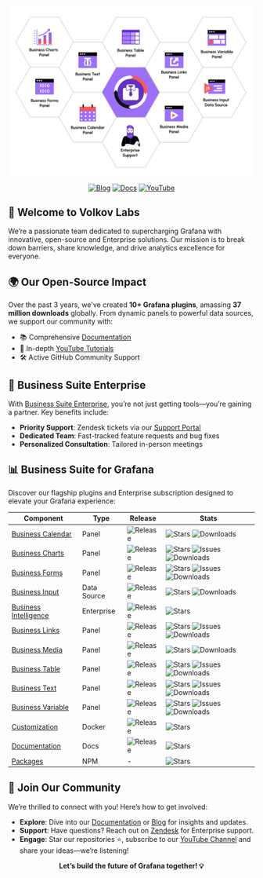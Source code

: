 <div align="center">
  <a href="https://volkovlabs.io"><img src="https://github.com/VolkovLabs/.github/blob/main/business.png" alt="Business Suite" style="display: block;"></a>
  <p>
    <a href="https://blog.volkovlabs.io" target="_blank"><img src="https://img.shields.io/badge/-Blog-gray?style=for-the-badge&logo=WPExplorer" alt="Blog"></a>
    <a href="https://docs.volkovlabs.io" target="_blank"><img src="https://img.shields.io/badge/-Documentation-9364F4?style=for-the-badge&logo=WPExplorer" alt="Docs"></a>
    <a href="https://youtube.com/@volkovlabs" target="_blank"><img src="https://img.shields.io/badge/-YouTube-FF5656?style=for-the-badge&logo=youtube" alt="YouTube"></a>
  </p>
</div>

## 🚀 Welcome to Volkov Labs

We’re a passionate team dedicated to supercharging Grafana with innovative, open-source and Enterprise solutions. Our mission is to break down barriers, share knowledge, and drive analytics excellence for everyone.

## 🌍 Our Open-Source Impact

Over the past 3 years, we've created **10+ Grafana plugins**, amassing **37 million downloads** globally. From dynamic panels to powerful data sources, we support our community with:

- 📚 Comprehensive [Documentation](https://docs.volkovlabs.io)
- 🎥 In-depth [YouTube Tutorials](https://youtube.com/@volkovlabs)
- 🛠️ Active GitHub Community Support

## 🏢 Business Suite Enterprise

With [Business Suite Enterprise](https://volkovlabs.io/pricing), you’re not just getting tools—you’re gaining a partner. Key benefits include:

- **Priority Support**: Zendesk tickets via our [Support Portal](https://volkovlabs.zendesk.com/hc/en-us)
- **Dedicated Team**: Fast-tracked feature requests and bug fixes
- **Personalized Consultation**: Tailored in-person meetings

## 📊 Business Suite for Grafana

Discover our flagship plugins and Enterprise subscription designed to elevate your Grafana experience:

| Component                                                                    | Type        | Release                                                                                         | Stats                                                                                                                                                                                                                                                                                                                                                                     |
| ---------------------------------------------------------------------------- | ----------- | ----------------------------------------------------------------------------------------------- | ------------------------------------------------------------------------------------------------------------------------------------------------------------------------------------------------------------------------------------------------------------------------------------------------------------------------------------------------------------------------- |
| [Business Calendar](https://github.com/volkovlabs/business-calendar)         | Panel       | ![Release](https://img.shields.io/github/v/release/volkovlabs/business-calendar.svg?label=)     | ![Stars](https://img.shields.io/github/stars/volkovlabs/business-calendar.svg?style=social&label=Star) ![Downloads](https://img.shields.io/badge/dynamic/json?color=9cf&label=downloads&query=%24.downloads&url=https%3A%2F%2Fgrafana.com%2Fapi%2Fplugins%2Fmarcusolsson-calendar-panel) |
| [Business Charts](https://github.com/volkovlabs/business-charts)             | Panel       | ![Release](https://img.shields.io/github/v/release/volkovlabs/business-charts.svg?label=)       | ![Stars](https://img.shields.io/github/stars/volkovlabs/business-charts.svg?style=social&label=Star) ![Issues](https://img.shields.io/github/issues/volkovlabs/business-charts.svg) ![Downloads](https://img.shields.io/badge/dynamic/json?color=9cf&label=downloads&query=%24.downloads&url=https%3A%2F%2Fgrafana.com%2Fapi%2Fplugins%2Fvolkovlabs-echarts-panel)        |
| [Business Forms](https://github.com/volkovlabs/business-forms)               | Panel       | ![Release](https://img.shields.io/github/v/release/volkovlabs/business-forms.svg?label=)        | ![Stars](https://img.shields.io/github/stars/volkovlabs/business-forms.svg?style=social&label=Star) ![Issues](https://img.shields.io/github/issues/volkovlabs/business-forms.svg) ![Downloads](https://img.shields.io/badge/dynamic/json?color=9cf&label=downloads&query=%24.downloads&url=https%3A%2F%2Fgrafana.com%2Fapi%2Fplugins%2Fvolkovlabs-form-panel)             |
| [Business Input](https://github.com/volkovlabs/business-input)               | Data Source | ![Release](https://img.shields.io/github/v/release/volkovlabs/business-input.svg?label=)        | ![Stars](https://img.shields.io/github/stars/volkovlabs/business-input.svg?style=social&label=Star) ![Downloads](https://img.shields.io/badge/dynamic/json?color=9cf&label=downloads&query=%24.downloads&url=https%3A%2F%2Fgrafana.com%2Fapi%2Fplugins%2Fmarcusolsson-static-datasource)    |
| [Business Intelligence](https://github.com/volkovlabs/business-intelligence) | Enterprise  | ![Release](https://img.shields.io/github/v/release/volkovlabs/business-intelligence.svg?label=) | ![Stars](https://img.shields.io/github/stars/volkovlabs/business-intelligence.svg?style=social&label=Star)                                                                                                                                                                                                                                                                |
| [Business Links](https://github.com/volkovlabs/business-links)               | Panel       | ![Release](https://img.shields.io/github/v/release/volkovlabs/business-links.svg?label=)        | ![Stars](https://img.shields.io/github/stars/volkovlabs/business-links.svg?style=social&label=Star) ![Issues](https://img.shields.io/github/issues/volkovlabs/business-links.svg) ![Downloads](https://img.shields.io/badge/dynamic/json?color=9cf&label=downloads&query=%24.downloads&url=https%3A%2F%2Fgrafana.com%2Fapi%2Fplugins%2Fvolkovlabs-links-panel)            |
| [Business Media](https://github.com/volkovlabs/business-media)               | Panel       | ![Release](https://img.shields.io/github/v/release/volkovlabs/business-media.svg?label=)        | ![Stars](https://img.shields.io/github/stars/volkovlabs/business-media.svg?style=social&label=Star) ![Downloads](https://img.shields.io/badge/dynamic/json?color=9cf&label=downloads&query=%24.downloads&url=https%3A%2F%2Fgrafana.com%2Fapi%2Fplugins%2Fvolkovlabs-image-panel)            |
| [Business Table](https://github.com/volkovlabs/business-table)               | Panel       | ![Release](https://img.shields.io/github/v/release/volkovlabs/business-table.svg?label=)        | ![Stars](https://img.shields.io/github/stars/volkovlabs/business-table.svg?style=social&label=Star) ![Issues](https://img.shields.io/github/issues/volkovlabs/business-table.svg) ![Downloads](https://img.shields.io/badge/dynamic/json?color=9cf&label=downloads&query=%24.downloads&url=https%3A%2F%2Fgrafana.com%2Fapi%2Fplugins%2Fvolkovlabs-table-panel)            |
| [Business Text](https://github.com/volkovlabs/business-text)                 | Panel       | ![Release](https://img.shields.io/github/v/release/volkovlabs/business-text.svg?label=)         | ![Stars](https://img.shields.io/github/stars/volkovlabs/business-text.svg?style=social&label=Star) ![Issues](https://img.shields.io/github/issues/volkovlabs/business-text.svg) ![Downloads](https://img.shields.io/badge/dynamic/json?color=9cf&label=downloads&query=%24.downloads&url=https%3A%2F%2Fgrafana.com%2Fapi%2Fplugins%2Fmarcusolsson-dynamictext-panel)      |
| [Business Variable](https://github.com/volkovlabs/business-variable)         | Panel       | ![Release](https://img.shields.io/github/v/release/volkovlabs/business-variable.svg?label=)     | ![Stars](https://img.shields.io/github/stars/volkovlabs/business-variable.svg?style=social&label=Star) ![Issues](https://img.shields.io/github/issues/volkovlabs/business-variable.svg) ![Downloads](https://img.shields.io/badge/dynamic/json?color=9cf&label=downloads&query=%24.downloads&url=https%3A%2F%2Fgrafana.com%2Fapi%2Fplugins%2Fvolkovlabs-variable-panel)   |
| [Customization](https://github.com/volkovlabs/business-custom)               | Docker      | ![Release](https://img.shields.io/github/v/release/volkovlabs/business-custom.svg?label=)       | ![Stars](https://img.shields.io/github/stars/volkovlabs/business-custom.svg?style=social&label=Star)                                                                                                                                                                                                                                                                      |
| [Documentation](https://github.com/volkovlabs/volkovlabs.io)                 | Docs        | ![Release](https://img.shields.io/github/v/release/volkovlabs/volkovlabs.io.svg?label=)         | ![Stars](https://img.shields.io/github/stars/volkovlabs/volkovlabs.io.svg?style=social&label=Star)                                                                                                                                                                                                                                                                        |
| [Packages](https://github.com/volkovlabs/volkovlabs-packages)                | NPM         | -                                                                                               | ![Stars](https://img.shields.io/github/stars/volkovlabs/volkovlabs-packages.svg?style=social&label=Star)                                                                                                                                                                               |

## 🤝 Join Our Community

We’re thrilled to connect with you! Here’s how to get involved:

- **Explore**: Dive into our [Documentation](https://docs.volkovlabs.io) or [Blog](https://blog.volkovlabs.io) for insights and updates.
- **Support**: Have questions? Reach out on [Zendesk](https://volkovlabs.zendesk.com/hc/en-us) for Enterprise support.
- **Engage**: Star our repositories ⭐, subscribe to our [YouTube Channel](https://youtube.com/@volkovlabs) and share your ideas—we’re listening!

<div align="center">
  <p><strong>Let’s build the future of Grafana together! 💡</strong></p>
</div>
